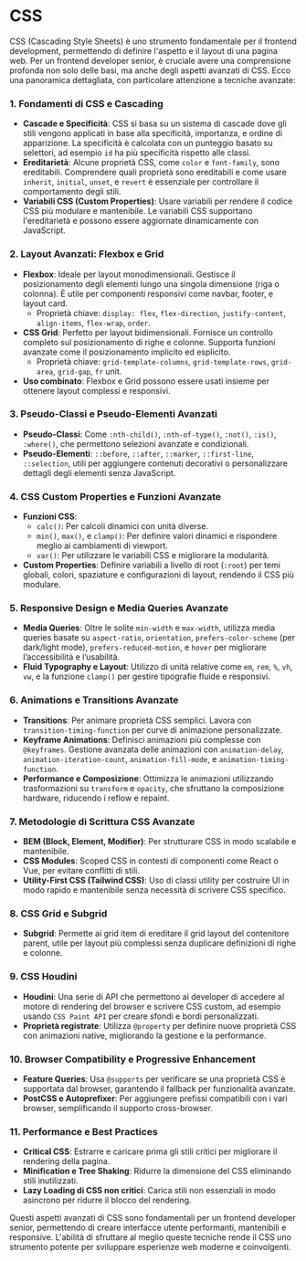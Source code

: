 # CSS

CSS (Cascading Style Sheets) è uno strumento fondamentale per il frontend development, permettendo di definire l'aspetto e il layout di una pagina web. Per un frontend developer senior, è cruciale avere una comprensione profonda non solo delle basi, ma anche degli aspetti avanzati di CSS. Ecco una panoramica dettagliata, con particolare attenzione a tecniche avanzate:

### 1. **Fondamenti di CSS e Cascading**
   - **Cascade e Specificità**: CSS si basa su un sistema di cascade dove gli stili vengono applicati in base alla specificità, importanza, e ordine di apparizione. La specificità è calcolata con un punteggio basato su selettori, ad esempio `id` ha più specificità rispetto alle classi.
   - **Ereditarietà**: Alcune proprietà CSS, come `color` e `font-family`, sono ereditabili. Comprendere quali proprietà sono ereditabili e come usare `inherit`, `initial`, `unset`, e `revert` è essenziale per controllare il comportamento degli stili.
   - **Variabili CSS (Custom Properties)**: Usare variabili per rendere il codice CSS più modulare e mantenibile. Le variabili CSS supportano l'ereditarietà e possono essere aggiornate dinamicamente con JavaScript.

### 2. **Layout Avanzati: Flexbox e Grid**
   - **Flexbox**: Ideale per layout monodimensionali. Gestisce il posizionamento degli elementi lungo una singola dimensione (riga o colonna). È utile per componenti responsivi come navbar, footer, e layout card.
     - Proprietà chiave: `display: flex`, `flex-direction`, `justify-content`, `align-items`, `flex-wrap`, `order`.
   - **CSS Grid**: Perfetto per layout bidimensionali. Fornisce un controllo completo sul posizionamento di righe e colonne. Supporta funzioni avanzate come il posizionamento implicito ed esplicito.
     - Proprietà chiave: `grid-template-columns`, `grid-template-rows`, `grid-area`, `grid-gap`, `fr` unit.
   - **Uso combinato**: Flexbox e Grid possono essere usati insieme per ottenere layout complessi e responsivi.

### 3. **Pseudo-Classi e Pseudo-Elementi Avanzati**
   - **Pseudo-Classi**: Come `:nth-child()`, `:nth-of-type()`, `:not()`, `:is()`, `:where()`, che permettono selezioni avanzate e condizionali.
   - **Pseudo-Elementi**: `::before`, `::after`, `::marker`, `::first-line`, `::selection`, utili per aggiungere contenuti decorativi o personalizzare dettagli degli elementi senza JavaScript.

### 4. **CSS Custom Properties e Funzioni Avanzate**
   - **Funzioni CSS**:
     - `calc()`: Per calcoli dinamici con unità diverse.
     - `min()`, `max()`, e `clamp()`: Per definire valori dinamici e rispondere meglio ai cambiamenti di viewport.
     - `var()`: Per utilizzare le variabili CSS e migliorare la modularità.
   - **Custom Properties**: Definire variabili a livello di root (`:root`) per temi globali, colori, spaziature e configurazioni di layout, rendendo il CSS più modulare.

### 5. **Responsive Design e Media Queries Avanzate**
   - **Media Queries**: Oltre le solite `min-width` e `max-width`, utilizza media queries basate su `aspect-ratio`, `orientation`, `prefers-color-scheme` (per dark/light mode), `prefers-reduced-motion`, e `hover` per migliorare l’accessibilità e l’usabilità.
   - **Fluid Typography e Layout**: Utilizzo di unità relative come `em`, `rem`, `%`, `vh`, `vw`, e la funzione `clamp()` per gestire tipografie fluide e responsivi.

### 6. **Animations e Transitions Avanzate**
   - **Transitions**: Per animare proprietà CSS semplici. Lavora con `transition-timing-function` per curve di animazione personalizzate.
   - **Keyframe Animations**: Definisci animazioni più complesse con `@keyframes`. Gestione avanzata delle animazioni con `animation-delay`, `animation-iteration-count`, `animation-fill-mode`, e `animation-timing-function`.
   - **Performance e Composizione**: Ottimizza le animazioni utilizzando trasformazioni su `transform` e `opacity`, che sfruttano la composizione hardware, riducendo i reflow e repaint.

### 7. **Metodologie di Scrittura CSS Avanzate**
   - **BEM (Block, Element, Modifier)**: Per strutturare CSS in modo scalabile e mantenibile.
   - **CSS Modules**: Scoped CSS in contesti di componenti come React o Vue, per evitare conflitti di stili.
   - **Utility-First CSS (Tailwind CSS)**: Uso di classi utility per costruire UI in modo rapido e mantenibile senza necessità di scrivere CSS specifico.

### 8. **CSS Grid e Subgrid**
   - **Subgrid**: Permette ai grid item di ereditare il grid layout del contenitore parent, utile per layout più complessi senza duplicare definizioni di righe e colonne.

### 9. **CSS Houdini**
   - **Houdini**: Una serie di API che permettono ai developer di accedere al motore di rendering del browser e scrivere CSS custom, ad esempio usando `CSS Paint API` per creare sfondi e bordi personalizzati.
   - **Proprietà registrate**: Utilizza `@property` per definire nuove proprietà CSS con animazioni native, migliorando la gestione e la performance.

### 10. **Browser Compatibility e Progressive Enhancement**
   - **Feature Queries**: Usa `@supports` per verificare se una proprietà CSS è supportata dal browser, garantendo il fallback per funzionalità avanzate.
   - **PostCSS e Autoprefixer**: Per aggiungere prefissi compatibili con i vari browser, semplificando il supporto cross-browser.

### 11. **Performance e Best Practices**
   - **Critical CSS**: Estrarre e caricare prima gli stili critici per migliorare il rendering della pagina.
   - **Minification e Tree Shaking**: Ridurre la dimensione del CSS eliminando stili inutilizzati.
   - **Lazy Loading di CSS non critici**: Carica stili non essenziali in modo asincrono per ridurre il blocco del rendering.

Questi aspetti avanzati di CSS sono fondamentali per un frontend developer senior, permettendo di creare interfacce utente performanti, mantenibili e responsive. L'abilità di sfruttare al meglio queste tecniche rende il CSS uno strumento potente per sviluppare esperienze web moderne e coinvolgenti.


